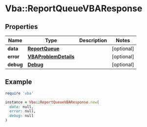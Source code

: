 # Vba::ReportQueueVBAResponse

## Properties

| Name | Type | Description | Notes |
| ---- | ---- | ----------- | ----- |
| **data** | [**ReportQueue**](ReportQueue.md) |  | [optional] |
| **error** | [**VBAProblemDetails**](VBAProblemDetails.md) |  | [optional] |
| **debug** | [**Debug**](Debug.md) |  | [optional] |

## Example

```ruby
require 'vba'

instance = Vba::ReportQueueVBAResponse.new(
  data: null,
  error: null,
  debug: null
)
```

